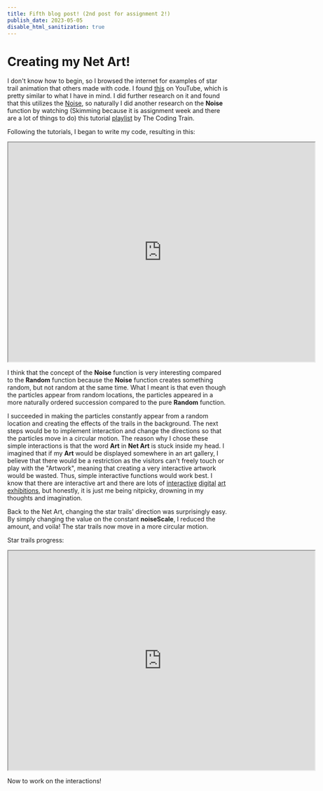 ```yaml
---
title: Fifth blog post! (2nd post for assignment 2!)
publish_date: 2023-05-05
disable_html_sanitization: true
---
```


#  Creating my Net Art!

I don't know how to begin, so I browsed the internet for examples of star trail animation that others made with code. I found [this](https://youtu.be/_aBD7zjS9sc) on YouTube, which is pretty similar to what I have in mind. I did further research on it and found that this utilizes the [Noise](https://p5js.org/reference/#/p5/noise), so naturally I did another research on the **Noise** function by watching (Skimming because it is assignment week and there are a lot of things to do) this tutorial [playlist](https://youtube.com/playlist?list=PLRqwX-V7Uu6bgPNQAdxQZpJuJCjeOr7VD) by The Coding Train.

Following the tutorials, I began to write my code, resulting in this:
<iframe width="700" height="500" src="https://editor.p5js.org/Rivenrh/full/wzYTGX3-O"></iframe>

I think that the concept of the **Noise** function is very interesting compared to the **Random** function because the **Noise** function creates something random, but not random at the same time. What I meant is that even though the particles appear from random locations, the particles appeared in a more naturally ordered succession compared to the pure **Random** function.

I succeeded in making the particles constantly appear from a random location and creating the effects of the trails in the background. The next steps would be to implement interaction and change the directions so that the particles move in a circular motion. The reason why I chose these simple interactions is that the word **Art** in **Net Art** is stuck inside my head. I imagined that if my **Art** would be displayed somewhere in an art gallery, I believe that there would be a restriction as the visitors can't freely touch or play with the "Artwork", meaning that creating a very interactive artwork would be wasted. Thus, simple interactive functions would work best. I know that there are interactive art and there are lots of [interactive](https://youtu.be/G2ptGCwDkVE) [digital](https://youtu.be/Hg5nW3_6F6s) [art](https://youtu.be/MvniFaMRte0) [exhibitions](https://youtu.be/rtRscfX8O44), but honestly, it is just me being nitpicky, drowning in my thoughts and imagination.

Back to the Net Art, changing the star trails' direction was surprisingly easy. By simply changing the value on the constant **noiseScale**, I reduced the amount, and voila! The star trails now move in a more circular motion.

Star trails progress:
<iframe width="700" height="500" src="https://editor.p5js.org/Rivenrh/full/PqsQp3U4V"></iframe>

Now to work on the interactions!
